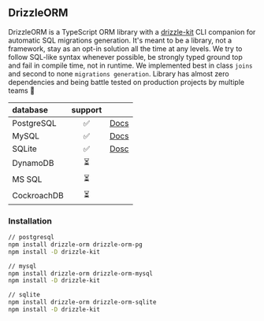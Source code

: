 ## DrizzleORM
DrizzleORM is a TypeScript ORM library with a [drizzle-kit](#migrations) CLI companion for automatic SQL migrations generation. 
It's meant to be a library, not a framework, stay as an opt-in solution all the time at any levels. 
We try to follow SQL-like syntax whenever possible, be strongly typed ground top and fail in compile time, not in runtime. 
We implemented best in class `joins` and second to none `migrations generation`. 
Library has almost zero dependencies and being battle tested on production projects by multiple teams 🚀

| database    | support |            |
|:--          |  :---:  | :--        |
| PostgreSQL  | ✅      |[Docs](https://github.com/drizzle-team/drizzle-orm/tree/main/drizzle-orm-pg)|
| MySQL       | ✅      |[Docs](https://github.com/drizzle-team/drizzle-orm/tree/main/drizzle-orm-mysql)|            
| SQLite      | ✅      |[Dosc](https://github.com/drizzle-team/drizzle-orm/tree/main/drizzle-orm-sqlite)|  
| DynamoDB    | ⏳      |            |
| MS SQL      | ⏳      |            |
| CockroachDB | ⏳      |            |

### Installation
```bash
// postgresql
npm install drizzle-orm drizzle-orm-pg
npm install -D drizzle-kit

// mysql
npm install drizzle-orm drizzle-orm-mysql
npm install -D drizzle-kit

// sqlite
npm install drizzle-orm drizzle-orm-sqlite
npm install -D drizzle-kit
```

